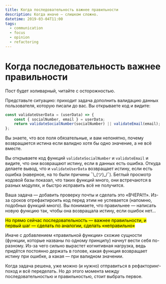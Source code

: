 ```yaml
---
title: Когда последовательность важнее правильности
description: Когда иначе — слишком сложно.
datetime: 2019-03-04T11:00
tags:
  - communication
  - focus
  - opinion
  - refactoring
---
```


# Когда последовательность важнее правильности

Пост будет холиварный, читайте с осторожностью.

Представьте ситуацию: приходит задача дополнить валидацию данных пользователя, которую писали до вас. Вы открываете код и видите:

```js
const validateUserData = (userData) => {
	const { socialNumber, email } = userData;
	return validateSocialNumber(socialNumber) || validateEmail(email);
};
```

Вы знаете, что все поля обязательные, и вам непонятно, почему возвращается истина если валидно хотя бы одно значение, а не всё вместе.

Вы открываете код функций `validateSocialNumber` и `validateEmail` и видите, что они возвращают истину, если в данных есть ошибка. Откуда делаете вывод, что и `validateUserData` возвращает истину, если есть ошибка (наверное, на то были причины ¯\\\_(ツ)\_/¯). Беглый просмотр кодовой базы показал, что таких функций много, они встречаются в разных модулях, и быстро исправить всё не получится.

Ваша задача — добавить проверку почты и сделать это «ВЧЕРА!!!». Из-за сроков отрефактироить код перед этим не успевается (напомню, подобных функций много). Вы понимаете, что правильнее — написать новую функцию так, чтобы она возвращала истину, если ошибок нет...

<mark>Но прямо сейчас последовательность — важнее правильности, и первый шаг — сделать по аналогии,
сделать «неправильно»</mark>

Иначе с добавлением «правильной функции» схожие сущности (функции, которые названы по одному принципу) начнут вести себя по-разному. Из-за чего сильно вырастет когнитивная нагрузка, ведь придётся постоянно держать в голове, какая функция возвращает истину при ошибке, а какая — при валидном значении.

Когда задача решена, уже можно (и нужно) отправиться в рефакторинг-поход и всё переделать. Но до этого момента между последовательностью и правильностью, стоит выбрать первое.
